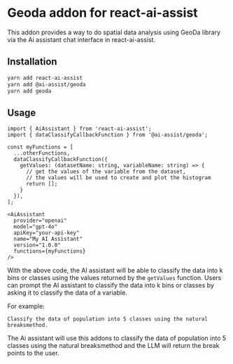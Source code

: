 # Geoda addon for react-ai-assist

This addon provides a way to do spatial data analysis using GeoDa library via the Ai assistant chat interface in react-ai-assist.

## Installation

```bash
yarn add react-ai-assist
yarn add @ai-assist/geoda
yarn add geoda
```

## Usage

```tsx
import { AiAssistant } from 'react-ai-assist';
import { dataClassifyCallbackFunction } from '@ai-assist/geoda';

const myFunctions = [
  ...otherFunctions,
  dataClassifyCallbackFunction({
    getValues: (datasetName: string, variableName: string) => {
      // get the values of the variable from the dataset,
      // the values will be used to create and plot the histogram
      return [];
    }
  }),
];

<AiAssistant
  provider="openai"
  model="gpt-4o"
  apiKey="your-api-key"
  name="My AI Assistant"
  version="1.0.0"
  functions={myFunctions}
/>
```

With the above code, the AI assistant will be able to classify the data into k bins or classes using the values returned by the `getValues` function. Users can prompt the AI assistant to classify the data into k bins or classes by asking it to classify the data of a variable.

For example:

```
Classify the data of population into 5 classes using the natural breaksmethod.
```

The Ai assistant will use this addons to classify the data of population into 5 classes using the natural breaksmethod and the LLM will return the break points to the user.

